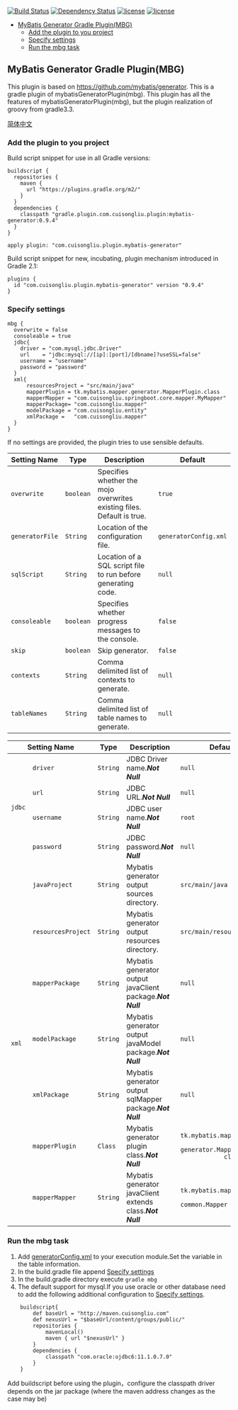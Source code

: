 [![Build Status](https://travis-ci.org/cuisongliu/mybatis_generator_gradle_plugin.svg?branch=master)](https://travis-ci.org/cuisongliu/mybatis_generator_gradle_plugin)
[![Dependency Status](https://www.versioneye.com/user/projects/5917bcd1e1638f0051a0a624/badge.svg?style=flat-square)](https://www.versioneye.com/user/projects/5917bcd1e1638f0051a0a624)
[![license](https://img.shields.io/badge/gradle-3.3-brightgreen.svg)](https://gradle.org)
[![license](https://img.shields.io/github/license/mashape/apistatus.svg)](https://opensource.org/licenses/mit-license.php)

- [MyBatis Generator Gradle Plugin(MBG)](#mbg)
    - [Add the plugin to you project](#add-mbg-to-project)
    - [Specify settings](#set-mbg-settings)
    - [Run the mbg task](#run-mbg-task)
 



<h2 id="mbg">MyBatis Generator Gradle Plugin(MBG)</h2>

This plugin is based on https://github.com/mybatis/generator. This is a gradle plugin of mybatisGeneratorPlugin(mbg). 
This plugin has all the features of mybatisGeneratorPlugin(mbg), but the plugin realization of groovy from gradle3.3.

[简体中文](README_ZH.md)

<h3 id="add-mbg-to-project">Add the plugin to you project</h3>
Build script snippet for use in all Gradle versions:


    buildscript {
      repositories {
        maven {
          url "https://plugins.gradle.org/m2/"
        }
      }
      dependencies {
        classpath "gradle.plugin.com.cuisongliu.plugin:mybatis-generator:0.9.4"
      }
    }

    apply plugin: "com.cuisongliu.plugin.mybatis-generator"
    
Build script snippet for new, incubating, plugin mechanism introduced in Gradle 2.1:

    plugins {
      id "com.cuisongliu.plugin.mybatis-generator" version "0.9.4"
    }


<h3 id="set-mbg-settings">Specify settings</h3>

    mbg {
      overwrite = false
      consoleable = true
      jdbc{
        driver = "com.mysql.jdbc.Driver"
        url    = "jdbc:mysql://[ip]:[port]/[dbname]?useSSL=false"
        username = "username"
        password = "password"
      }
      xml{
          resourcesProject = "src/main/java"
          mapperPlugin = tk.mybatis.mapper.generator.MapperPlugin.class
          mapperMapper = "com.cuisongliu.springboot.core.mapper.MyMapper"
          mapperPackage= "com.cuisongliu.mapper"
          modelPackage = "com.cuisongliu.entity"
          xmlPackage =   "com.cuisongliu.mapper"
      }
    }
    
If no settings are provided, the plugin tries to use sensible defaults.

<table>
    <thead>
    <tr>
        <th colspan="2">Setting Name</td>
        <th>Type</td>
       	<th>Description</td>
       	<th>Default</td>
    </tr>
    </thead>
	<tbody>
	<tr>
		<td colspan="2"><code>overwrite</code></td>
		<td><code>boolean</code></td>
		<td>Specifies whether the mojo overwrites existing files. Default is true. </td>
		<td><code>true</code></td>
	</tr>
	<tr>
        <td colspan="2"><code>generatorFile</code></td>
        <td><code>String</code></td>
        <td>Location of the configuration file.</td>
        <td><code>generatorConfig.xml</code></td>
    </tr>
    <tr>
        <td colspan="2"><code>sqlScript</code></td>
        <td><code>String</code></td>
        <td>Location of a SQL script file to run before generating code.</td>
        <td><code>null</code></td>
    </tr>
    <tr>
        <td colspan="2"><code>consoleable</code></td>
        <td><code>boolean</code></td>
        <td>Specifies whether  progress messages to the console.</td>
        <td><code>false</code></td>
    </tr>
    <tr>
        <td colspan="2"><code>skip</code></td>
        <td><code>boolean</code></td>
        <td>Skip generator.</td>
        <td><code>false</code></td>
    </tr>
    <tr>
        <td colspan="2"><code>contexts</code></td>
        <td><code>String</code></td>
        <td>Comma delimited list of contexts to generate.</td>
        <td><code>null</code></td>
    </tr>
    <tr>
        <td colspan="2"><code>tableNames</code></td>
        <td><code>String</code></td>
        <td>Comma delimited list of table names to generate.</td>
        <td><code>null</code></td>
    </tr>
    </tbody></table>
    <table>
        <thead>
        <tr>
            <th colspan="2">Setting Name</td>
            <th>Type</td>
            <th>Description</td>
            <th>Default</td>
        </tr>
    </thead>
    <tbody>
	<tr>
		<td rowspan="4"><code>jdbc</code></td>
		<td><code>driver</code></td>
		<td><code>String</code></td>
		<td>JDBC Driver name.<em><strong>Not Null</td>
		<td><code>null</code></td>
	</tr>
	<tr>
		<td><code>url</code></td>
		<td><code>String</code></td>
		<td>JDBC URL.<em><strong>Not Null</td>
		<td><code>null</code></td>
	</tr>
	<tr>
        <td><code>username</code></td>
        <td><code>String</code></td>
        <td>JDBC user name.<em><strong>Not Null</td>
        <td><code>root</code></td>
    </tr>
    <tr>
        <td><code>password</code></td>
        <td><code>String</code></td>
        <td>JDBC password.<em><strong>Not Null</td>
        <td><code>null</code></td>
    </tr>
    <tr>
        <td rowspan="7"><code>xml</code></td>
        <td><code>javaProject</code></td>
        <td><code>String</code></td>
        <td>Mybatis generator output sources  directory.</td>
        <td><code>src/main/java</code></td>
    </tr>
    <tr>
        <td><code>resourcesProject</code></td>
        <td><code>String</code></td>
        <td>Mybatis generator output resources  directory.</td>
        <td><code>src/main/resources</code></td>
    </tr>
    <tr>
        <td><code>mapperPackage</code></td>
        <td><code>String</code></td>
        <td>Mybatis generator output javaClient package.<em><strong>Not Null</td>
        <td><code>null</code></td>
    </tr>
    <tr>
        <td><code>modelPackage</code></td>
        <td><code>String</code></td>
        <td>Mybatis generator output javaModel  package.<em><strong>Not Null</td>
        <td><code>null</code></td>
    </tr>
    <tr>
        <td><code>xmlPackage</code></td>
        <td><code>String</code></td>
        <td>Mybatis generator output  sqlMapper  package.<em><strong>Not Null</td>
        <td><code>null</code></td>
    </tr>
    <tr>
        <td><code>mapperPlugin</code></td>
        <td><code>Class<? extends PluginAdapter></code></td>
        <td>Mybatis generator plugin class.<em><strong>Not Null</td>
        <td>
            <code>tk.mybatis.mapper.
            generator.MapperPlugin.
            class</code>
        </td>
    </tr>
    <tr>
        <td><code>mapperMapper</code></td>
        <td><code>String</code></td>
        <td>Mybatis generator javaClient  extends class.<em><strong>Not Null</td>
        <td>
            <code>tk.mybatis.mapper.
            common.Mapper</code>
        </td>
    </tr>
</tbody></table>

<h3 id="run-mbg-task">Run the mbg task</h3>

1. Add [generatorConfig.xml](generatorConfig.xml) to your execution module.Set the variable in the table information.
2. In the build.gradle file append [Specify settings](#set-mbg-settings)
3. In the build.gradle directory execute ```gradle mbg ```
4. The default support for mysql.If you use oracle or other database need to add the following additional configuration to 
[Specify settings](#set-mbg-settings).

```
    buildscript{
        def baseUrl = "http://maven.cuisongliu.com"
        def nexusUrl = "$baseUrl/content/groups/public/"
        repositories {
            mavenLocal()
            maven { url "$nexusUrl" }
        }
        dependencies {
            classpath "com.oracle:ojdbc6:11.1.0.7.0"
        }
    }
```    
    
   Add buildscript before using the plugin，configure the classpath driver depends on the jar package (where the maven address changes as the case may be)
